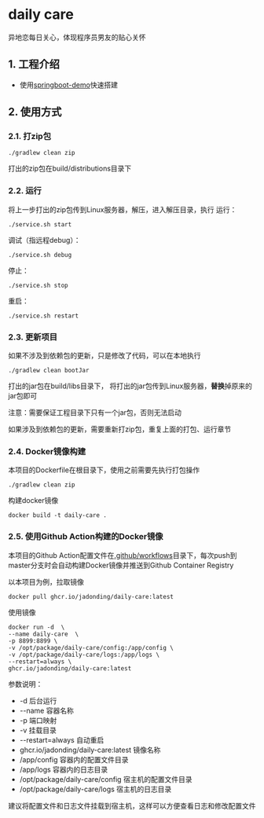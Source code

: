 # daily care

异地恋每日关心，体现程序员男友的贴心关怀

## 1. 工程介绍
- 使用[springboot-demo](https://github.com/jadonding/springboot-demo.git)快速搭建

## 2. 使用方式

### 2.1. 打zip包
```shell
./gradlew clean zip
```

打出的zip包在build/distributions目录下

### 2.2. 运行

将上一步打出的zip包传到Linux服务器，解压，进入解压目录，执行
运行：
```shell
./service.sh start
```

调试（指远程debug）：
```shell
./service.sh debug
```

停止：
```shell
./service.sh stop
```

重启：
```shell
./service.sh restart
```

### 2.3. 更新项目

如果不涉及到依赖包的更新，只是修改了代码，可以在本地执行
```shell
./gradlew clean bootJar
```
打出的jar包在build/libs目录下，
将打出的jar包传到Linux服务器，**替换**掉原来的jar包即可

注意：需要保证工程目录下只有一个jar包，否则无法启动

如果涉及到依赖包的更新，需要重新打zip包，重复上面的打包、运行章节

### 2.4. Docker镜像构建

本项目的Dockerfile在根目录下，使用之前需要先执行打包操作
```shell
./gradlew clean zip
```

构建docker镜像
```shell
docker build -t daily-care .
```

### 2.5. 使用Github Action构建的Docker镜像

本项目的Github Action配置文件在[.github/workflows](.github/workflows)目录下，每次push到master分支时会自动构建Docker镜像并推送到Github Container Registry


以本项目为例，拉取镜像
```shell
docker pull ghcr.io/jadonding/daily-care:latest
```

使用镜像
```shell
docker run -d  \
--name daily-care  \
-p 8899:8899 \
-v /opt/package/daily-care/config:/app/config \
-v /opt/package/daily-care/logs:/app/logs \
--restart=always \
ghcr.io/jadonding/daily-care:latest
```

参数说明：
- -d 后台运行
- --name 容器名称
- -p 端口映射
- -v 挂载目录
- --restart=always 自动重启
- ghcr.io/jadonding/daily-care:latest 镜像名称
- /app/config 容器内的配置文件目录
- /app/logs 容器内的日志目录
- /opt/package/daily-care/config 宿主机的配置文件目录
- /opt/package/daily-care/logs 宿主机的日志目录

建议将配置文件和日志文件挂载到宿主机，这样可以方便查看日志和修改配置文件